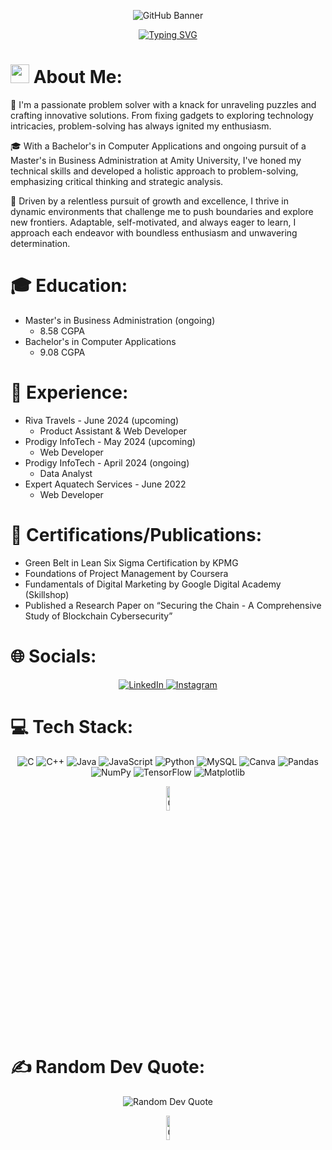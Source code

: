 <p align="center">
  <img src="https://github.com/dakshtyagi0002/dakshtyagi0002/assets/166803695/3fdd6e20-539c-4d85-8a95-b9dd5e564e82" alt="GitHub Banner">
</p>

<p align="center">
  <a href="https://git.io/typing-svg">
    <img src="https://readme-typing-svg.herokuapp.com?font=Special+Elite&size=35&duration=2000&pause=500&color=FFFFFF&background=36454F&center=true&vCenter=true&multiline=true&random=false&width=1000&height=110&lines=Hey!+My+name+is+Daksh!;Welcome+to+my+GitHub+Profile!" alt="Typing SVG">
  </a>
</p>

# <img src="https://emojis.slackmojis.com/emojis/images/1531849430/4246/blob-sunglasses.gif?1531849430" width="30"/> About Me: 
👋 I'm a passionate problem solver with a knack for unraveling puzzles and crafting innovative solutions. From fixing gadgets to exploring technology intricacies, problem-solving has always ignited my enthusiasm.

🎓 With a Bachelor's in Computer Applications and ongoing pursuit of a Master's in Business Administration at Amity University, I've honed my technical skills and developed a holistic approach to problem-solving, emphasizing critical thinking and strategic analysis.

🚀 Driven by a relentless pursuit of growth and excellence, I thrive in dynamic environments that challenge me to push boundaries and explore new frontiers. Adaptable, self-motivated, and always eager to learn, I approach each endeavor with boundless enthusiasm and unwavering determination.

# 🎓 Education:
- Master's in Business Administration (ongoing)
  + 8.58 CGPA
- Bachelor's in Computer Applications
  + 9.08 CGPA

# 💼 Experience:
- Riva Travels - June 2024 (upcoming)
  + Product Assistant & Web Developer
- Prodigy InfoTech - May 2024 (upcoming)
  + Web Developer
- Prodigy InfoTech - April 2024 (ongoing)
  + Data Analyst
- Expert Aquatech Services - June 2022
  + Web Developer

# 💫 Certifications/Publications:
-	Green Belt in Lean Six Sigma Certification by KPMG
-	Foundations of Project Management by Coursera 
-	Fundamentals of Digital Marketing by Google Digital Academy (Skillshop)
-	Published a Research Paper on “Securing the Chain - A Comprehensive Study of Blockchain Cybersecurity”

# 🌐 Socials:
<p align="center">
  <a href="https://linkedin.com/in/daksh-tyagi">
    <img src="https://img.shields.io/badge/LinkedIn-%230077B5.svg?logo=linkedin&logoColor=white" alt="LinkedIn">
  </a>
  <a href="https://instagram.com/dakshtyagi0002">
    <img src="https://img.shields.io/badge/Instagram-%23E4405F.svg?logo=Instagram&logoColor=white" alt="Instagram">
  </a>
</p>

# 💻 Tech Stack:
<p align="center">
  <img src="https://img.shields.io/badge/c-%2300599C.svg?style=flat&logo=c&logoColor=white" alt="C">
  <img src="https://img.shields.io/badge/c++-%2300599C.svg?style=flat&logo=c%2B%2B&logoColor=white" alt="C++">
  <img src="https://img.shields.io/badge/java-%23ED8B00.svg?style=flat&logo=openjdk&logoColor=white" alt="Java">
  <img src="https://img.shields.io/badge/javascript-%23323330.svg?style=flat&logo=javascript&logoColor=%23F7DF1E" alt="JavaScript">
  <img src="https://img.shields.io/badge/python-3670A0?style=flat&logo=python&logoColor=ffdd54" alt="Python">
  <img src="https://img.shields.io/badge/mysql-%2300000f.svg?style=flat&logo=mysql&logoColor=white" alt="MySQL">
  <img src="https://img.shields.io/badge/Canva-%2300C4CC.svg?style=flat&logo=Canva&logoColor=white" alt="Canva">
  <img src="https://img.shields.io/badge/pandas-%23150458.svg?style=flat&logo=pandas&logoColor=white" alt="Pandas">
  <img src="https://img.shields.io/badge/numpy-%23013243.svg?style=flat&logo=numpy&logoColor=white" alt="NumPy">
  <img src="https://img.shields.io/badge/TensorFlow-%23FF6F00.svg?style=flat&logo=TensorFlow&logoColor=white" alt="TensorFlow">
  <img src="https://img.shields.io/badge/Matplotlib-%23ffffff.svg?style=flat&logo=Matplotlib&logoColor=black" alt="Matplotlib">
</p>

<p align="center">
  <img src="https://media.giphy.com/media/du3J3cXyzhj75IOgvA/giphy.gif" width="10%" alt="GIF">
</p>

# ✍️ Random Dev Quote:
<p align="center">
  <img src="https://quotes-github-readme.vercel.app/api?type=horizontal&theme=radical" alt="Random Dev Quote">
</p>
<p align="center">
  <img src="https://media.giphy.com/media/XRnbDusSE2cBG/giphy.gif" width="10%" alt="GIF">
</p>
